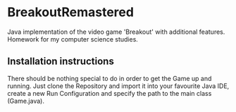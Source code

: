 # BreakoutRemastered
Java implementation of the video game 'Breakout' with additional features. Homework for my computer science studies.

## Installation instructions

There should be nothing special to do in order to get the Game up and running. Just clone the Repository and import it into your favourite Java IDE, create a new Run Configuration and specify the path to the main class (Game.java).
